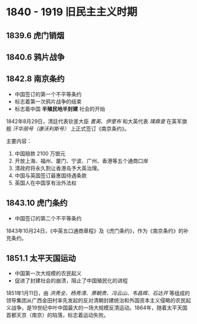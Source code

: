 # 1840 - 1919 旧民主主义时期

## 1839.6 虎门销烟

## 1840.6 鸦片战争

## 1842.8 南京条约

* 中国签订的第一个不平等条约
* 标志着第一次鸦片战争的结束
* 标志着中国 **半殖民地半封建** 社会的开始

1842年8月29日，清廷代表钦差大臣 *耆英*、*伊里布* 和大英代表 *璞鼎查* 在英军旗舰 *汗华丽号（康沃利斯号）* 上正式签订《南京条约》。

主要内容：
1. 中国赔款 2100 万银元
2. 开放上海、福州、厦门、宁波、广州、香港等五个通商口岸
3. 清政府将永久割让香港岛予大英治理。
4. 中国与英国签订最惠国待遇条款
5. 英国人在中国享有治外法权


## 1843.10 虎门条约

* 中国签订的第二个不平等条约

1843年10月24日，《中英五口通商章程》及《虎门条约》，作为《南京条约》的补充条约。

## 1851.1 太平天国运动

* 中国第一次大规模的农民起义
* 促进了封建社会的崩溃，阻止了中国殖民化的进程

1851年1月11日，由 *洪秀全、杨秀清、萧朝贵、冯云山、韦昌辉、石达开* 等组成的领导集团从广西金田村率先发起的反对清朝封建统治和外国资本主义侵略的农民起义战争，是19世纪中叶中国最大的一场大规模反清运动。1864年，随着太平天国首都天京（南京）的陷落，标志着运动失败。